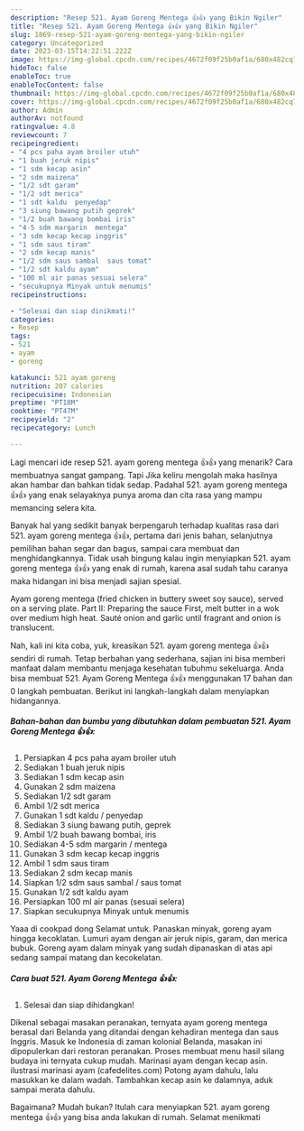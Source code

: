 ```yaml
---
description: "Resep 521. Ayam Goreng Mentega 👍👍 yang Bikin Ngiler"
title: "Resep 521. Ayam Goreng Mentega 👍👍 yang Bikin Ngiler"
slug: 1869-resep-521-ayam-goreng-mentega-yang-bikin-ngiler
category: Uncategorized
date: 2023-03-15T14:22:51.222Z
image: https://img-global.cpcdn.com/recipes/4672f09f25b0af1a/680x482cq70/521-ayam-goreng-mentega-foto-resep-utama.jpg
hideToc: false
enableToc: true
enableTocContent: false
thumbnail: https://img-global.cpcdn.com/recipes/4672f09f25b0af1a/680x482cq70/521-ayam-goreng-mentega-foto-resep-utama.jpg
cover: https://img-global.cpcdn.com/recipes/4672f09f25b0af1a/680x482cq70/521-ayam-goreng-mentega-foto-resep-utama.jpg
author: Admin
authorAv: notfound
ratingvalue: 4.8
reviewcount: 7
recipeingredient:
- "4 pcs paha ayam broiler utuh"
- "1 buah jeruk nipis"
- "1 sdm kecap asin"
- "2 sdm maizena"
- "1/2 sdt garam"
- "1/2 sdt merica"
- "1 sdt kaldu  penyedap"
- "3 siung bawang putih geprek"
- "1/2 buah bawang bombai iris"
- "4-5 sdm margarin  mentega"
- "3 sdm kecap kecap inggris"
- "1 sdm saus tiram"
- "2 sdm kecap manis"
- "1/2 sdm saus sambal  saus tomat"
- "1/2 sdt kaldu ayam"
- "100 ml air panas sesuai selera"
- "secukupnya Minyak untuk menumis"
recipeinstructions:

- "Selesai dan siap dinikmati!"
categories:
- Resep
tags:
- 521
- ayam
- goreng

katakunci: 521 ayam goreng 
nutrition: 207 calories
recipecuisine: Indonesian
preptime: "PT18M"
cooktime: "PT47M"
recipeyield: "2"
recipecategory: Lunch

---
```



Lagi mencari ide resep 521. ayam goreng mentega 👍👍 yang menarik? Cara membuatnya sangat gampang. Tapi Jika keliru mengolah maka hasilnya akan hambar dan bahkan tidak sedap. Padahal 521. ayam goreng mentega 👍👍 yang enak selayaknya punya aroma dan cita rasa yang mampu memancing selera kita.


Banyak hal yang sedikit banyak berpengaruh terhadap kualitas rasa dari 521. ayam goreng mentega 👍👍, pertama dari jenis bahan, selanjutnya pemilihan bahan segar dan bagus, sampai cara membuat dan menghidangkannya. Tidak usah bingung kalau ingin menyiapkan 521. ayam goreng mentega 👍👍 yang enak di rumah, karena asal sudah tahu caranya maka hidangan ini bisa menjadi sajian spesial.

Ayam goreng mentega (fried chicken in buttery sweet soy sauce), served on a serving plate. Part II: Preparing the sauce First, melt butter in a wok over medium high heat. Sauté onion and garlic until fragrant and onion is translucent.


Nah, kali ini kita coba, yuk, kreasikan 521. ayam goreng mentega 👍👍 sendiri di rumah. Tetap berbahan yang sederhana, sajian ini bisa memberi manfaat dalam membantu menjaga kesehatan tubuhmu sekeluarga. Anda bisa membuat 521. Ayam Goreng Mentega 👍👍 menggunakan 17 bahan dan 0 langkah pembuatan. Berikut ini langkah-langkah dalam menyiapkan hidangannya.

<!--inarticleads1-->

##### Bahan-bahan dan bumbu yang dibutuhkan dalam pembuatan 521. Ayam Goreng Mentega 👍👍:

1. Persiapkan 4 pcs paha ayam broiler utuh
1. Sediakan 1 buah jeruk nipis
1. Sediakan 1 sdm kecap asin
1. Gunakan 2 sdm maizena
1. Sediakan 1/2 sdt garam
1. Ambil 1/2 sdt merica
1. Gunakan 1 sdt kaldu / penyedap
1. Sediakan 3 siung bawang putih, geprek
1. Ambil 1/2 buah bawang bombai, iris
1. Sediakan 4-5 sdm margarin / mentega
1. Gunakan 3 sdm kecap kecap inggris
1. Ambil 1 sdm saus tiram
1. Sediakan 2 sdm kecap manis
1. Siapkan 1/2 sdm saus sambal / saus tomat
1. Gunakan 1/2 sdt kaldu ayam
1. Persiapkan 100 ml air panas (sesuai selera)
1. Siapkan secukupnya Minyak untuk menumis


Yaaa di cookpad dong Selamat untuk. Panaskan minyak, goreng ayam hingga kecoklatan. Lumuri ayam dengan air jeruk nipis, garam, dan merica bubuk. Goreng ayam dalam minyak yang sudah dipanaskan di atas api sedang sampai matang dan kecokelatan. 

<!--inarticleads2-->

##### Cara buat 521. Ayam Goreng Mentega 👍👍:


1. Selesai dan siap dihidangkan!

Dikenal sebagai masakan peranakan, ternyata ayam goreng mentega berasal dari Belanda yang ditandai dengan kehadiran mentega dan saus Inggris. Masuk ke Indonesia di zaman kolonial Belanda, masakan ini dipopulerkan dari restoran peranakan. Proses membuat menu hasil silang budaya ini ternyata cukup mudah. Marinasi ayam dengan kecap asin. ilustrasi marinasi ayam (cafedelites.com) Potong ayam dahulu, lalu masukkan ke dalam wadah. Tambahkan kecap asin ke dalamnya, aduk sampai merata dahulu. 

Bagaimana? Mudah bukan? Itulah cara menyiapkan 521. ayam goreng mentega 👍👍 yang bisa anda lakukan di rumah. Selamat menikmati
